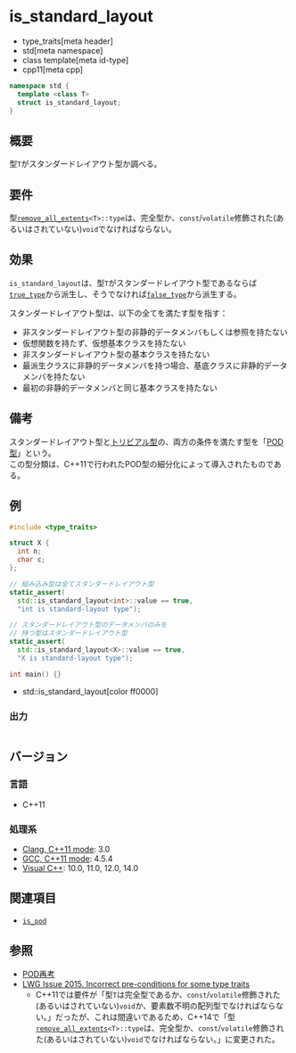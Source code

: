 # is_standard_layout
* type_traits[meta header]
* std[meta namespace]
* class template[meta id-type]
* cpp11[meta cpp]

```cpp
namespace std {
  template <class T>
  struct is_standard_layout;
}
```

## 概要
型`T`がスタンダードレイアウト型か調べる。


## 要件
型[`remove_all_extents`](remove_all_extents.md)`<T>::type`は、完全型か、`const`/`volatile`修飾された(あるいはされていない)`void`でなければならない。


## 効果
`is_standard_layout`は、型`T`がスタンダードレイアウト型であるならば[`true_type`](true_type.md)から派生し、そうでなければ[`false_type`](false_type.md)から派生する。

スタンダードレイアウト型は、以下の全てを満たす型を指す：

- 非スタンダードレイアウト型の非静的データメンバもしくは参照を持たない
- 仮想関数を持たず、仮想基本クラスを持たない
- 非スタンダードレイアウト型の基本クラスを持たない
- 最派生クラスに非静的データメンバを持つ場合、基底クラスに非静的データメンバを持たない
- 最初の非静的データメンバと同じ基本クラスを持たない


## 備考
スタンダードレイアウト型と[トリビアル型](is_trivial.md)の、両方の条件を満たす型を「[POD型](is_pod.md)」という。  
この型分類は、C++11で行われたPOD型の細分化によって導入されたものである。


## 例
```cpp
#include <type_traits>

struct X {
  int n;
  char c;
};

// 組み込み型は全てスタンダードレイアウト型
static_assert(
  std::is_standard_layout<int>::value == true,
  "int is standard-layout type");

// スタンダードレイアウト型のデータメンバのみを
// 持つ型はスタンダードレイアウト型
static_assert(
  std::is_standard_layout<X>::value == true,
  "X is standard-layout type");

int main() {}
```
* std::is_standard_layout[color ff0000]

### 出力
```
```

## バージョン
### 言語
- C++11

### 処理系
- [Clang, C++11 mode](/implementation.md#clang): 3.0
- [GCC, C++11 mode](/implementation.md#gcc): 4.5.4
- [Visual C++](/implementation.md#visual_cpp): 10.0, 11.0, 12.0, 14.0


## 関連項目
- [`is_pod`](is_pod.md)


## 参照
- [POD再考](http://faithandbrave.hateblo.jp/entry/20081127/1227777378)
- [LWG Issue 2015. Incorrect pre-conditions for some type traits](http://www.open-std.org/jtc1/sc22/wg21/docs/lwg-defects.html#2015)
    - C++11では要件が「型`T`は完全型であるか、`const`/`volatile`修飾された(あるいはされていない)`void`か、要素数不明の配列型でなければならない。」だったが、これは間違いであるため、C++14で「型[`remove_all_extents`](remove_all_extents.md)`<T>::type`は、完全型か、`const`/`volatile`修飾された(あるいはされていない)`void`でなければならない。」に変更された。

